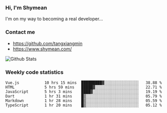 ### Hi, I'm Shymean

I'm on my way to becoming a real developer...

### Contact me

- <https://github.com/tangxiangmin>
- <https://www.shymean.com/>

![Github Stats](https://github-readme-stats.vercel.app/api?username=tangxiangmin&show_icons=true&theme=dark)


###  Weekly code statistics

<!--START_SECTION:waka-->

```text
Vue.js           10 hrs 15 mins  █████████▓░░░░░░░░░░░░░░░   38.88 %
HTML             5 hrs 59 mins   █████▓░░░░░░░░░░░░░░░░░░░   22.71 %
JavaScript       5 hrs 3 mins    ████▓░░░░░░░░░░░░░░░░░░░░   19.19 %
Dart             1 hr 31 mins    █▒░░░░░░░░░░░░░░░░░░░░░░░   05.79 %
Markdown         1 hr 28 mins    █▒░░░░░░░░░░░░░░░░░░░░░░░   05.59 %
TypeScript       1 hr 20 mins    █▒░░░░░░░░░░░░░░░░░░░░░░░   05.12 %
```

<!--END_SECTION:waka-->